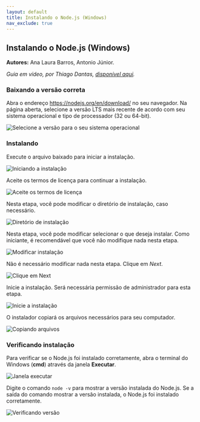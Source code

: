```yaml
---
layout: default
title: Instalando o Node.js (Windows)
nav_exclude: true
---
```

## Instalando o Node.js (Windows)

**Autores:** Ana Laura Barros, Antonio Júnior.

*Guia em vídeo, por Thiago Dantas, [disponível aqui](/content/1-daw-2-node-installing-video.html).*

### Baixando a versão correta

Abra o endereço https://nodejs.org/en/download/ no seu navegador. Na página aberta, selecione a versão LTS mais recente de acordo com seu sistema operacional e tipo de processador (32 ou 64-bit).

![Selecione a versão para o seu sistema operacional](/content/images/1-install-1.jpeg "Selecione a versão para o seu sistema operacional")

### Instalando

Execute o arquivo baixado para iniciar a instalação.

![Iniciando a instalação](/content/images/1-install-2.jpeg "Iniciando a instalação")

Aceite os termos de licença para continuar a instalação.

![Aceite os termos de licença](/content/images/1-install-3.jpeg "Aceite os termos de licença")

Nesta etapa, você pode modificar o diretório de instalação, caso necessário.

![Diretório de instalação](/content/images/1-install-4.jpeg "Diretório de instalação")

Nesta etapa, você pode modificar selecionar o que deseja instalar. Como iniciante, é recomendável que você não modifique nada nesta etapa.

![Modificar instalação](/content/images/1-install-5.jpeg "Modificar instalação")

Não é necessário modificar nada nesta etapa. Clique em *Next*.

![Clique em Next](/content/images/1-install-6.jpeg "Clique em Next")

Inicie a instalação. Será necessária permissão de administrador para esta etapa.

![Inicie a instalação](/content/images/1-install-7.jpeg "Inicie a instalação")

O instalador copiará os arquivos necessários para seu computador.

![Copiando arquivos](/content/images/1-install-8.jpeg "Copiando arquivos")

### Verificando instalação

Para verificar se o Node.js foi instalado corretamente, abra o terminal do Windows (**cmd**) através da janela **Executar**.

![Janela executar](/content/images/1-install-9.jpeg "Janela executar")

Digite o comando `node -v` para mostrar a versão instalada do Node.js. Se a saída do comando mostrar a versão instalada, o Node.js foi instalado corretamente.

![Verificando versão](/content/images/1-install-9.jpeg "Verificando versão")
